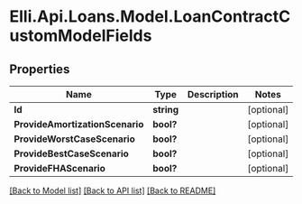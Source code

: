 # Elli.Api.Loans.Model.LoanContractCustomModelFields
## Properties

Name | Type | Description | Notes
------------ | ------------- | ------------- | -------------
**Id** | **string** |  | [optional] 
**ProvideAmortizationScenario** | **bool?** |  | [optional] 
**ProvideWorstCaseScenario** | **bool?** |  | [optional] 
**ProvideBestCaseScenario** | **bool?** |  | [optional] 
**ProvideFHAScenario** | **bool?** |  | [optional] 

[[Back to Model list]](../README.md#documentation-for-models) [[Back to API list]](../README.md#documentation-for-api-endpoints) [[Back to README]](../README.md)

